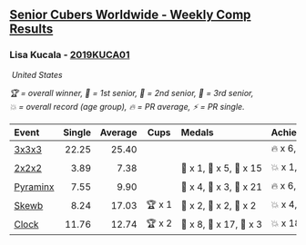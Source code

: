 <style>table {white-space: nowrap;}</style>
<link rel="stylesheet" type="text/css" href="/scw-comp/css/flags.css" />

## [Senior Cubers Worldwide - Weekly Comp Results](/scw-comp/results/)
### Lisa Kucala - [2019KUCA01](https://www.worldcubeassociation.org/persons/2019KUCA01)

<i class="flag flag-US" />&nbsp;United States

<span style="white-space: nowrap;">🏆 = overall winner</span>, <span style="white-space: nowrap;">🥇 = 1st senior</span>, <span style="white-space: nowrap;">🥈 = 2nd senior</span>, <span style="white-space: nowrap;">🥉 = 3rd senior</span>, <span style="white-space: nowrap;">💥 = overall record (age group)</span>, <span style="white-space: nowrap;">🔥 = PR average</span>, <span style="white-space: nowrap;">⚡ = PR single</span>.

| Event | Single | Average | Cups | Medals | Achievements|
| :-- | --: | --: | :--: | :-- | :-- |
| [3x3x3](333.md) | 22.25 | 25.40 |  |  | 🔥 x 6, ⚡ x 7 |
| [2x2x2](222.md) | 3.89 | 7.38 |  | 🥇 x 1, 🥈 x 5, 🥉 x 15 | 💥 x 1, 🔥 x 5, ⚡ x 6 |
| [Pyraminx](pyram.md) | 7.55 | 9.90 |  | 🥇 x 4, 🥈 x 3, 🥉 x 21 | 🔥 x 6, ⚡ x 5 |
| [Skewb](skewb.md) | 8.24 | 17.03 | 🏆 x 1 | 🥇 x 2, 🥈 x 2, 🥉 x 2 | 💥 x 4, 🔥 x 4, ⚡ x 4 |
| [Clock](clock.md) | 11.76 | 12.74 | 🏆 x 2 | 🥇 x 8, 🥈 x 17, 🥉 x 3 | 💥 x 18, 🔥 x 12, ⚡ x 15 |

<!-- Global site tag (gtag.js) - Google Analytics -->
<script async src="https://www.googletagmanager.com/gtag/js?id=UA-86348435-3"></script>
<script>window.dataLayer = window.dataLayer || []; function gtag() {dataLayer.push(arguments);} gtag('js', new Date()); gtag('config', 'UA-86348435-3');</script>

